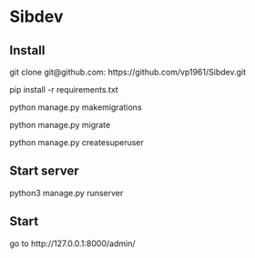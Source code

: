 # Sibdev

<h2>Install</h2>
git clone git@github.com: https://github.com/vp1961/Sibdev.git
<p>pip install -r requirements.txt</p>
<p>python manage.py makemigrations</p>
<p>python manage.py migrate</p>
<p>python manage.py createsuperuser</p>

<h2>Start server</h2>
<p>python3 manage.py runserver</p>

<h2>Start</h2>
<p> go to http://127.0.0.1:8000/admin/</p>
